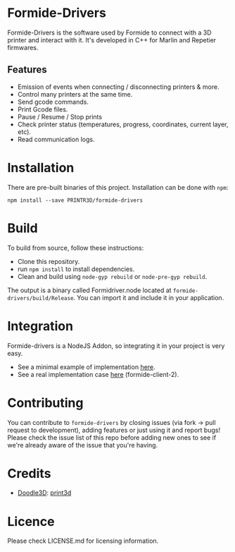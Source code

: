 # Formide-Drivers
 
Formide-Drivers is the software used by Formide to connect with a 3D printer and interact with it. It's developed in C++ for Marlin and Repetier firmwares.

## Features
* Emission of events when connecting / disconnecting printers & more.
* Control many printers at the same time.
* Send gcode commands.
* Print Gcode files.
* Pause / Resume / Stop prints
* Check printer status (temperatures, progress, coordinates, current layer, etc).
* Read communication logs.

# Installation
There are pre-built binaries of this project.
Installation can be done with `npm`:
```
npm install --save PRINTR3D/formide-drivers
```


# Build
To build from source, follow these instructions:

* Clone this repository.
* run `npm install` to install dependencies.
* Clean and build using `node-gyp rebuild` or `node-pre-gyp rebuild`.

The output is a binary called Formidriver.node located at `formide-drivers/build/Release`. You can import it and include it in your application.


# Integration
Formide-drivers is a NodeJS Addon, so integrating it in your project is very easy.
- See a minimal example of implementation [here][1].
- See a real implementation case [here][2] (formide-client-2).


# Contributing
You can contribute to `formide-drivers` by closing issues (via fork -> pull request to development), adding features or just using it and report bugs!
Please check the issue list of this repo before adding new ones to see if we're already aware of the issue that you're having.


# Credits
- [Doodle3D](https://github.com/doodle3d): [print3d](https://github.com/doodle3d/print3d)


# Licence
Please check LICENSE.md for licensing information.



[1]:https://github.com/PRINTR3D/formide-drivers/blob/master/FormidriverFunctions.js
[2]:https://github.com/PRINTR3D/formide-client-2/tree/master/src/core/drivers
